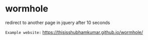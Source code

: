 # wormhole
redirect to another page in jquery after 10 seconds

`Example website:`  https://thisisshubhamkumar.github.io/wormhole/
